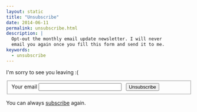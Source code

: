 ```yaml
---
layout: static
title: "Unsubscribe"
date: 2014-06-11
permalink: unsubscribe.html
description: |
  Opt-out the monthly email update newsletter. I will never
  email you again once you fill this form and send it to me.
keywords:
  - unsubscribe
---
```


<script>
$('#email').ready(
  function() {
    var query = window.location.search,
      matches = query.match(/email=([^&]+)/);
    if (matches !== null) {
      $('#email').val(matches[1]);
    }
  }
);
</script>

I'm sorry to see you leaving :(

<form action="http://formspree.io/blog@yegor256.com" method="POST"><fieldset id="form">
  <input type="hidden" name="_next" value="http://www.yegor256.com/unsubscribed.html"/>
  <input type="hidden" name="_subject" value="unsubscribe me"/>
  <input type="hidden" name="_format" value="text"/>
  <label for="email">Your email</label>
  <input id="email" class="field field-text" name="email" size="25" maxlength="255" type="email" required="required"/>
  <label for="unsubscribe">&nbsp;</label>
  <button id="unsubscribe" class="field">Unsubscribe</button>
</fieldset></form>

You can always [subscribe](/about-me.html) again.
